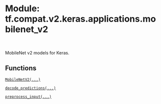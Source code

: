 <div itemscope itemtype="http://developers.google.com/ReferenceObject">
<meta itemprop="name" content="tf.compat.v2.keras.applications.mobilenet_v2" />
<meta itemprop="path" content="Stable" />
</div>

# Module: tf.compat.v2.keras.applications.mobilenet_v2


<table class="tfo-notebook-buttons tfo-api" align="left">
</table>



MobileNet v2 models for Keras.



## Functions

[`MobileNetV2(...)`](../../../../../tf/keras/applications/MobileNetV2.md)

[`decode_predictions(...)`](../../../../../tf/keras/applications/mobilenet_v2/decode_predictions.md)

[`preprocess_input(...)`](../../../../../tf/keras/applications/mobilenet_v2/preprocess_input.md)

